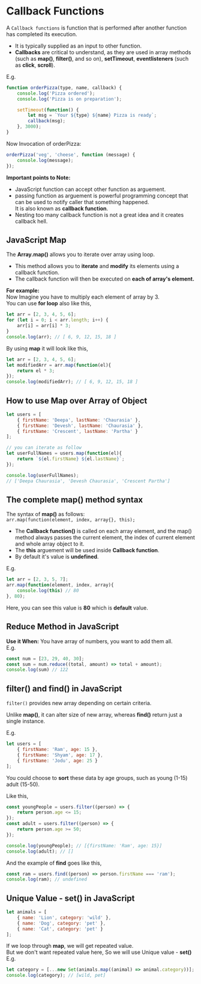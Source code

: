 # Callback Functions

A `Callback functions` is function that is performed after another function has completed its execution. <br>
* It is typically supplied as an input to other function.
* __Callbacks__ are critical to understand, as they are used in array methods (such as __map()__, __filter()__, and so on), __setTimeout__, __eventlisteners__ (such as __click__, __scroll__). <br>

E.g.

```JavaScript
function orderPizza(type, name, callback) {
    console.log('Pizza ordered');
    console.log('Pizza is on preparation');

    setTimeout(function() {
        let msg = `Your ${type} ${name} Pizza is ready`;
        callback(msg);
    }, 3000);
}
```

Now Invocation of orderPizza:

```JavaScript
orderPizza('veg', 'cheese', function (message) {
    console.log(message);
});
```

__Important points to Note:__

* JavaScript function can accept other function as arguement.
* passing function as arguement is powerful programming concept that can be used to notify caller that something happened. <br> It is also known as __callback function__.
* Nesting too many callback function is not a great idea and it creates callback hell.

## JavaScript Map

The __Array.map()__ allows you to iterate over array using loop.

* This method allows you to __iterate__ and __modify__ its elements using a callback function.
* The callback function will then be executed on __each of array's element.__ <br>

__For example:__ <br>
Now Imagine you have to multiply each element of array by 3.<br>
You can use __for loop__ also like this,

```JavaScript
let arr = [2, 3, 4, 5, 6];
for (let i = 0; i < arr.length; i++) {
    arr[i] = arr[i] * 3;
}
console.log(arr); // [ 6, 9, 12, 15, 18 ]
```

By using __map__ it will look like this, 

```JavaScript
let arr = [2, 3, 4, 5, 6]; 
let modifiedArr = arr.map(function(el){
    return el * 3;
});
console.log(modifiedArr); // [ 6, 9, 12, 15, 18 ]
```

## How to use Map over Array of Object

```JavaScript
let users = [
    { firstName: 'Deepa', lastName: 'Chaurasia' }, 
    { firstName: 'Devesh', lastName: 'Chaurasia' }, 
    { firstName: 'Crescent', lastName: 'Partha' }
];

// you can iterate as follow
let userFullNames = users.map(function(el){
    return `${el.firstName} ${el.lastName}`;
});

console.log(userFullNames);
// ['Deepa Chaurasia', 'Devesh Chaurasia', 'Crescent Partha']
```

## The complete map() method syntax

The syntax of __map()__ as follows: <br>
`arr.map(function(element, index, array{}, this);` <br>

* The __Callback function()__ is called on each array element, and the map() method always passes the current element, the index of current element and whole array object to it.
* The __this__ arguement will be used inside __Callback function__.
* By default it's value is __undefined__. <br>

E.g.

```JavaScript
let arr = [2, 3, 5, 7];
arr.map(function(element, index, array){
    console.log(this) // 80
}, 80);
```
Here, you can see this value is __80__ which is __default__ value.

## Reduce Method in JavaScript

__Use it When:__ You have array of numbers, you want to add them all. <br>
E.g.

```JavaScript
const num = [23, 29, 40, 30];
const sum = num.reduce((total, amount) => total + amount);
console.log(sum) // 122
```

## filter() and find() in JavaScript

`filter()` provides new array depending on certain criteria. <br>

Unlike __map()__, it can alter size of new array, whereas __find()__ return just a single instance. <br>

E.g.

```JavaScript
let users = [
    { firstName: 'Ram', age: 15 },
    { firstName: 'Shyam', age: 17 },
    { firstName: 'Jodu', age: 25 }
];
```
You could choose to __sort__ these data by age groups, such as young (1-15) adult (15-50). <br>

Like this, 

```JavaScript
const youngPeople = users.filter((person) => {
    return person.age <= 15; 
});
const adult = users.filter((person) => {
    return person.age >= 50;
});

console.log(youngPeople); // [{firstName: 'Ram', age: 15}]
console.log(adult); // []
```

And the example of __find__ goes like this, 

```JavaScript
const ram = users.find((person) => person.firstName === 'ram');
console.log(ram); // undefined
```

## Unique Value - set() in JavaScript

```JavaScript
let animals = [
    { name: 'Lion', category: 'wild' }, 
    { name: 'Dog', category: 'pet' }, 
    { name: 'Cat', category: 'pet' }
];
```

If we loop through __map__, we will get repeated value. <br>
But we don't want repeated value here, So we will use Unique value - __set()__ <br>
E.g.

```JavaScript
let category = [...new Set(animals.map((animal) => animal.category))];
console.log(category); // [wild, pet]
```


